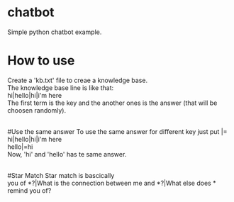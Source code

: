 # chatbot

Simple python chatbot example.

# How to use
Create a 'kb.txt' file to creae a knowledge base.<br>
The knowledge base line is like that:<br>
	hi|hello|hi|i'm here<br>
The first term is the key and the another ones is the answer (that will be choosen randomly).<br><br>

#Use the same answer
To use the same answer for different key just put <new key>|=<reference key><br>
	hi|hello|hi|i'm here<br>
	hello|=hi<br>
Now, 'hi' and 'hello' has te same answer.<br><br>

#Star Match
Star match is bascically<br>
	you of *?|What is the connection between me and *?|What else does * remind you of?<br>
